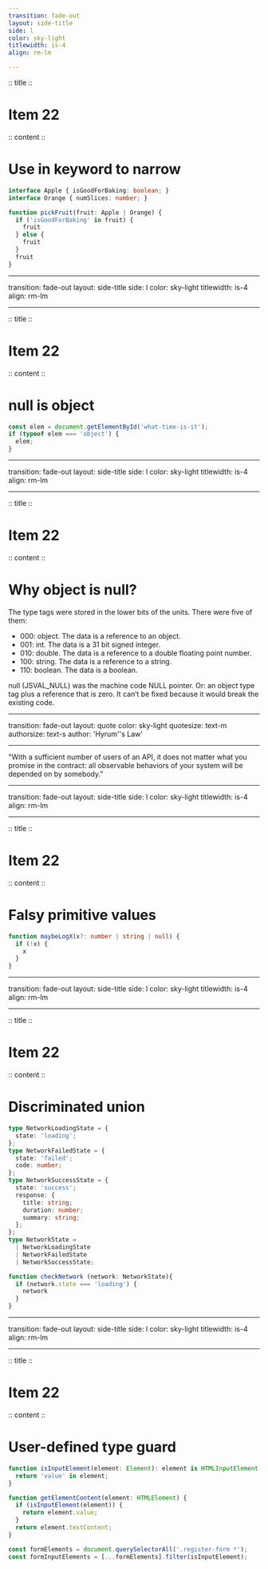 ```yaml
---
transition: fade-out
layout: side-title
side: l
color: sky-light
titlewidth: is-4
align: rm-lm

---
```

:: title ::

# Item 22

:: content ::

# Use in keyword to narrow

```ts {monaco}
interface Apple { isGoodForBaking: boolean; }
interface Orange { numSlices: number; }

function pickFruit(fruit: Apple | Orange) {
  if ('isGoodForBaking' in fruit) {
    fruit
  } else {
    fruit
  }
  fruit
}
```

---
transition: fade-out
layout: side-title
side: l
color: sky-light
titlewidth: is-4
align: rm-lm

---
:: title ::

# Item 22

:: content ::

# null is object

```ts {monaco}
const elem = document.getElementById('what-time-is-it');
if (typeof elem === 'object') {
  elem;
}

```

---
transition: fade-out
layout: side-title
side: l
color: sky-light
titlewidth: is-4
align: rm-lm

---
:: title ::

# Item 22

:: content ::

# Why object is null?

<v-click>
The type tags were stored in the lower bits of the units. There were five of them:

- 000: object. The data is a reference to an object.
- 001: int. The data is a 31 bit signed integer.
- 010: double. The data is a reference to a double floating point number.
- 100: string. The data is a reference to a string.
- 110: boolean. The data is a boolean.
</v-click>

<v-click>
null (JSVAL_NULL) was the machine code NULL pointer. Or: an object type tag plus a reference that is zero.
It can’t be fixed because it would break the existing code.
</v-click>

---
transition: fade-out
layout: quote
color: sky-light
quotesize: text-m
authorsize: text-s
author: 'Hyrum''s Law'

---
"With a sufficient number of users of an API,
it does not matter what you promise in the contract:
all observable behaviors of your system
will be depended on by somebody."

---
transition: fade-out
layout: side-title
side: l
color: sky-light
titlewidth: is-4
align: rm-lm

---
:: title ::

# Item 22

:: content ::

# Falsy primitive values

```ts {monaco}
function maybeLogX(x?: number | string | null) {
  if (!x) {
    x
  }
}

```

---
transition: fade-out
layout: side-title
side: l
color: sky-light
titlewidth: is-4
align: rm-lm

---
:: title ::

# Item 22

:: content ::

# Discriminated union

```ts {monaco}
type NetworkLoadingState = {
  state: 'loading';
};
type NetworkFailedState = {
  state: 'failed';
  code: number;
};
type NetworkSuccessState = {
  state: 'success';
  response: {
    title: string;
    duration: number;
    summary: string;
  };
};
type NetworkState =
  | NetworkLoadingState
  | NetworkFailedState
  | NetworkSuccessState;

function checkNetwork (network: NetworkState){
  if (network.state === 'loading') {
    network
  }
}

```

---
transition: fade-out
layout: side-title
side: l
color: sky-light
titlewidth: is-4
align: rm-lm

---
:: title ::

# Item 22

:: content ::

# User-defined type guard

```ts {monaco}
function isInputElement(element: Element): element is HTMLInputElement {
  return 'value' in element;
}

function getElementContent(element: HTMLElement) {
  if (isInputElement(element)) {
    return element.value;
  }
  return element.textContent;
}

const formElements = document.querySelectorAll('.register-form *');
const formInputElements = [...formElements].filter(isInputElement);
```